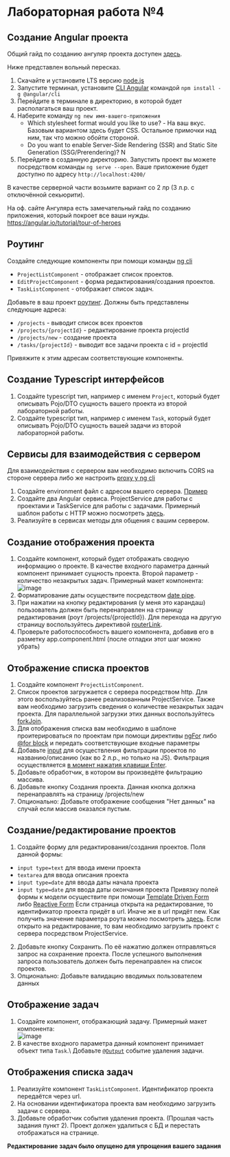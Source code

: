 # Лабораторная работа №4
## Создание Angular проекта
Общий гайд по созданию ангуляр проекта доступен [здесь](https://angular.dev/tools/cli/setup-local#create-a-workspace-and-initial-application).

Ниже представлен вольный пересказ.
1. Скачайте и установите LTS версию [node.js](https://nodejs.org/en/download/)
2. Запустите терминал, установите [CLI Angular](https://angular.dev/tools/cli) командой `npm install -g @angular/cli`
3. Перейдите в терминале в директорию, в которой будет располагаться ваш проект.
4. Наберите команду `ng new имя-вашего-приложения`
   - Which stylesheet format would you like to use? - На ваш вкус. Базовым вариантом здесь будет CSS. Остальное примочки над ним, так что можно обойти стороной.
   - Do you want to enable Server-Side Rendering (SSR) and Static Site Generation (SSG/Prerendering)? N
6. Перейдите в созданную директорию. Запустить проект вы можете посредством команды `ng serve --open`. Ваше приложение будет доступно по адресу `http://localhost:4200/`

В качестве серверной части возьмите вариант со 2 лр (3 л.р. с отключённой секьюрити).

На оф. сайте Ангуляра есть замечательный гайд по созданию приложения, который покроет все ваши нужды. 
https://angular.io/tutorial/tour-of-heroes

## Роутинг
Создайте следующие компоненты при помощи команды [ng cli](https://angular.io/cli/generate#component-command)
- `ProjectListComponent` - отображает список проектов.
- `EditProjectComponent` - форма редактирования/создания проектов.
- `TaskListComponent` - отображает список задач.

Добавьте в ваш проект [роутинг](https://angular.dev/guide/routing).
Должны быть представлены следующие адреса:
- `/projects` - выводит список всех проектов
- `/projects/{projectId}` - редактирование проекта projectId
- `/projects/new` - создание проекта
- `/tasks/{projectId}` - выводит все задачи проекта с id = projectId

Привяжите к этим адресам соответствующие компоненты.

## Создание Typescript интерфейсов
1. Создайте typescript тип, например с именем `Project`, который будет описывать Pojo/DTO сущность вашего проекта из второй лабораторной работы.
2. Создайте typescript тип, например с именем `Task`, который будет описывать Pojo/DTO сущность вашей задачи из второй лабораторной работы.

## Сервисы для взаимодействия с сервером
Для взаимодействия с сервером вам необходимо включить CORS на стороне сервера либо же настроить [proxy у ng cli](https://angular.dev/tools/cli/serve#proxying-to-a-backend-server)
1. Создайте environment файл с адресом вашего сервера. [Пример](https://angular.dev/tools/cli/environments#configure-environment-specific-defaults)
2. Создайте два Angular сервиса. ProjectService для работы с проектами и TaskService для работы с задачами. Примерный шаблон работы с HTTP можно посмотреть [здесь](https://angular.io/tutorial/tour-of-heroes/toh-pt6).
3. Реализуйте в сервисах методы для общения с вашим сервером.

## Создание отображения проекта
1. Создайте компонент, который будет отображать сводную информацию о проекте. В качестве входного параметра данный компонент принимает сущность проекта. Второй параметр - количество незакрытых задач.
   Примерный макет компонента:\
      ![image](https://github.com/Das-dasein/web-2024/assets/33377076/c24dad9a-9f4d-409d-8755-d6f3caf999b1)
2. Форматирование даты осуществите посредством [date pipe](https://angular.dev/guide/pipes/template#chaining-pipes).
3. При нажатии на кнопку редактирования (у меня это карандаш) пользователь должен быть перенаправлен на страницу редактирования (роут /projects/{projectId}). Для перехода на другую страницу воспользуйтесь директивой [routerLink](https://angular.io/api/router/RouterLink). 
4. Проверьте работоспособность вашего компонента, добавив его в разметку app.component.html (после отладки этот шаг можно убрать)

## Отображение списка проектов
1. Создайте компонент `ProjectListComponent`.
2. Список проектов загружается с сервера посредством http. Для этого воспользуйтесь ранее реализованным ProjectService. Также вам необходимо загрузить сведения о количестве незакрытых задач проекта. Для параллельной загрузки этих данных воспользуйтесь [forkJoin](https://tyapk.ru/blog/post/rxjs-angular-parallelnye-i-posledovatelnye-zaprosy).
3. Для отображения списка вам необходимо в шаблоне проитерироваться по проектам при помощи директивы [ngFor](https://angular.dev/guide/pipes/template#chaining-pipes) либо [@for block](https://angular.dev/api/core/@for#mat-tab-content-107-0) и передать соответствующие входные параметры
4. Добавьте [input](https://developer.mozilla.org/en-US/docs/Web/HTML/Element/input/search) для осуществления фильтрации проектов по названию/описанию (как во 2 л.р., но только на JS). Фильтрация осуществляется [в момент нажатия клавиши Enter](https://angular.io/guide/user-input#key-event-filtering-with-keyenter).
5. Добавьте обработчик, в котором вы произведёте фильтрацию массива.
6. Добавьте кнопку Создания проекта. Данная кнопка должна перенаправлять на страницу /projects/new
7. Опционально: Добавьте отображение сообщения "Нет данных" на случай если массив оказался пустым.

## Создание/редактирование проектов
1. Создайте форму для редактирования/создания проектов. Поля данной формы:
-  `input type=text` для ввода имени проекта
-  `textarea` для ввода описания проекта
-  `input type=date` для ввода даты начала проекта
-  `input type=date` для ввода даты окончания проекта
Привязку полей формы к модели осуществите при помощи [Template Driven Form](https://angular.dev/guide/forms/template-driven-forms#naming-control-elements) либо [Reactive Form](https://angular.dev/guide/forms/reactive-forms)
Если страница открыта на редактирование, то идентификатор проекта придёт в url. Иначе же в url придёт new. Как получить значение параметра роута можно посмотреть [здесь](https://angular.io/guide/router#accessing-query-parameters-and-fragments).
Если открыто на редактирование, то вам необходимо загрузить проект с сервера посредством ProjectService.
2. Добавьте кнопку Сохранить. По её нажатию должен отправляться запрос на сохранение проекта. После успешного выполнения запроса пользователь должен быть перенаправлен на список проектов.
3. Опционально: Добавьте валидацию вводимых пользователем данных

## Отображение задач
1. Создайте компонент, отображающий задачу. Примерный макет компонента:\
![image](https://github.com/Das-dasein/web-2024/assets/33377076/ed8dc720-6042-4a12-a2d2-b4117018b63d)
2. В качестве входного параметра данный компонент принимает объект типа `Task`.\ Добавьте [`@Output`](https://angular.dev/guide/components/outputs) событие удаления задачи.

## Отображения списка задач
1. Реализуйте компонент `TaskListComponent`. Идентификатор проекта передаётся через url.
2. На основании идентификатора проекта вам необходимо загрузить задачи с сервера.
3. Добавьте обработчик события удаления проекта. (Прошлая часть задания пункт 2). Проект должен удалиться с БД и перестать отображаться на странице.


**Редактирование задач было опущено для упрощения вашего задания**
